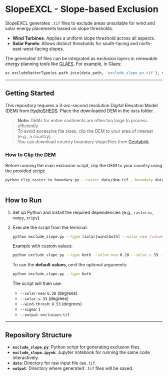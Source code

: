 
# **SlopeEXCL - Slope-based Exclusion**

SlopeEXCL generates `.tif` files to exclude areas unsuitable for wind and solar energy placements based on slope thresholds.

- **Wind Turbines**: Applies a uniform slope threshold across all aspects.
- **Solar Panels**: Allows distinct thresholds for south-facing and north-east-west-facing slopes.

The generated .tif files can be integrated as exclusion layers in renewable energy planning tools like [GLAES](https://github.com/FZJ-IEK3-VSA/glaes). For example, in Glaes:

```python
ec.excludeRasterType(os.path.join(data_path, 'exclude_slope_pv.tif'), value=1, prewarp=True)
```

---

## **Getting Started**

This repository requires a 3-arc-second resolution Digital Elevation Model (DEM) from [HydroSHEDS](https://www.hydrosheds.org/hydrosheds-core-downloads). Place the downloaded DEM in the `data` folder.

> **Note:** DEMs for entire continents are often too large to process efficiently.  
> To avoid excessive file sizes, clip the DEM to your area of interest (e.g., a country).  
> You can download country boundary shapefiles from [Geofabrik](https://download.geofabrik.de/).  

### **How to Clip the DEM**

Before running the main exclusion script, clip the DEM to your country using the provided script: 

```bash
python clip_raster_to_boundary.py --raster data/dem.tif --boundary data/country_boundary.gpkg --output data/clipped_dem.tif
```


---

## **How to Run**

1. Set up Python and install the required dependencies (e.g., `rasterio`, `numpy`, `scipy`).
2. Execute the script from the terminal:
   ```bash
   python exclude_slope.py --type [solar|wind|both] --solar-nea [value] --solar-s [value] --wind-thresh [value] --output [filename]
   ```
   Example with custom values:
   ```bash
   python exclude_slope.py --type both --solar-nea 6.28 --solar-s 33 --wind-thresh 8.53 --output exclusion.tif
   ```

   To use the **default values**, omit the optional arguments:
   ```bash
   python exclude_slope.py --type both
   ```

   The script will then use:
   - `--solar-nea`: `6.28` (degrees)
   - `--solar-s`: `33` (degrees)
   - `--wind-thresh`: `8.53` (degrees)
   - `--sigma`: `1`
   - `--output`: `exclusion.tif`

---

## **Repository Structure**

- **`exclude_slope.py`**: Python script for generating exclusion files.
- **`exclude_slope.ipynb`**: Jupyter notebook for running the same code interactively.
- **`data`**: Directory for raw input file `dem.tif`.
- **`output`**: Directory where generated `.tif` files will be saved.
